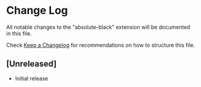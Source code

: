# Change Log

All notable changes to the "absolute-black" extension will be documented in this file.

Check [Keep a Changelog](http://keepachangelog.com/) for recommendations on how to structure this file.

## [Unreleased]

- Initial release
